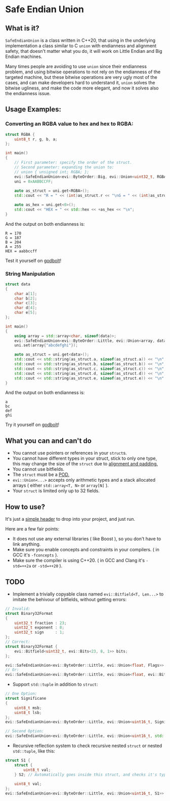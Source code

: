# Safe Endian Union
## What is it?
`SafeEndianUnion` is a class written in C++20, that using in the underlying implementation a class similar to C `union` with endianness and alignment safety, that doesn't matter what you do, it will work on Little Endian and Big Endian machines.

Many times people are avoiding to use `union` since their endianness problem, and using bitwise operations to not rely on the endianness of the targeted machine, but these bitwise operations are very ugly most of the cases, and can make developers hard to understand it, `union` solves the bitwise ugliness, and make the code more elegant, and now it solves also the endianness issue.

## Usage Examples:

### Converting an RGBA value to hex and hex to RGBA:
```cpp
struct RGBA { 
    uint8_t r, g, b, a;
};

int main()
{
    // First parameter: specify the order of the struct.
    // Second parameter: expanding the union to:
    // union { unsigned int; RGBA; };
    evi::SafeEndianUnion<evi::ByteOrder::Big, evi::Union<uint32_t, RGBA>> uni;
    uni = 0xAABBCCFF;
    
    auto as_struct = uni.get<RGBA>();
    std::cout << "R = " << (int)as_struct.r << "\nG = " << (int)as_struct.g << "\nB = " << (int)as_struct.b << "\nA = " << (int)as_struct.a << "\n";

    auto as_hex = uni.get<0>();
    std::cout << "HEX = " << std::hex << +as_hex << "\n";
}
```

And the output on both endianness is: 
```
R = 170
G = 187
B = 204
A = 255
HEX = aabbccff
```
Test it yourself on [godbolt](https://godbolt.org/z/1E713T)!

### String Manipulation
```cpp
struct data
{
    char a[1];
    char b[2];
    char c[3];
    char d[4];
    char e[5];
};

int main()
{
    using array = std::array<char, sizeof(data)>;
    evi::SafeEndianUnion<evi::ByteOrder::Little, evi::Union<array, data>> uni;
    uni.set(array{"abcdefghi"});

    auto as_struct = uni.get<data>();
    std::cout << std::string(as_struct.a, sizeof(as_struct.a)) << "\n";
    std::cout << std::string(as_struct.b, sizeof(as_struct.b)) << "\n";
    std::cout << std::string(as_struct.c, sizeof(as_struct.c)) << "\n";
    std::cout << std::string(as_struct.d, sizeof(as_struct.d)) << "\n";
    std::cout << std::string(as_struct.e, sizeof(as_struct.e)) << "\n";
}
```

And the output on both endianness is: 

```
a
bc
def
ghi
```

Try it yourself on [godbolt](https://godbolt.org/z/M7GKsr)!

## What you can and can't do
* You cannot use pointers or references in your `struct`s.
* You cannot have different types in your struct, stick to only one type, this may change the size of the `struct` due to
[alignment and padding.](http://www.catb.org/esr/structure-packing/)
* You cannot use bitfields.
* The `struct` must be a [POD.](https://en.wikipedia.org/wiki/Passive_data_structure)
* `evi::Union<...>` accepts only arithmetic types and a stack allocated arrays ( either `std::array<T, N>` or `array[N]` ).
* Your `struct` is limited only up to 32 fields.

## How to use?
It's just a [simple header](https://github.com/therealcain/SafeEndianUnion/blob/main/SafeEndianUnion.hpp) to drop into your project, and just run.

Here are a few fair points:
* It does not use any external libraries ( like Boost ), so you don't have to link anything.
* Make sure you enable concepts and constraints in your compilers. ( in GCC it's `-fconcepts` ).
* Make sure the compiler is using C++20. ( in GCC and Clang it's `-std=++2a` or `-std=++20` ).

## TODO
* Implement a trivially copyable class named `evi::Bitfield<T, Len...>` to imitate the behivour of bitfields, without getting errors:
```cpp
// Invalid:
struct Binary32Format 
{
    uint32_t fraction : 23;
    uint32_t exponent : 8;
    uint32_t sign     : 1;
};
// Correct:
struct Binary32Format {
    evi::Bitfield<uint32_t, evi::Bits<23, 8, 1>> bits;
};

evi::SafeEndianUnion<evi::ByteOrder::Little, evi::Union<float, Flags>> uni;
// Or:
evi::SafeEndianUnion<evi::ByteOrder::Little, evi::Union<float, evi::Bitfield<uint32_t, evi::Bits<23, 8, 1>>>> uni;
```
* Support `std::tuple` in addition to `struct`:
```cpp
// One Option:
struct Significane 
{
    uint8_t msb;
    uint8_t lsb;
};
evi::SafeEndianUnion<evi::ByteOrder::Little, evi::Union<uint16_t, Significane>> uni;

// Second Option:
evi::SafeEndianUnion<evi::ByteOrder::Little, evi::Union<uint16_t, std::tuple<uint8_t, uint8_t>>> uni;
```
* Recursive reflection system to check recursive nested `struct` or nested `std::tuple`, like this: 
```cpp
struct S1 {
    struct { 
        uint8_t val;
    } S2; // Automatically goes inside this struct, and checks it's type. Currently this makes an error.
    
    uint8_t val;
};
evi::SafeEndianUnion<evi::ByteOrder::Little, evi::Union<uint16_t, S1>> uni;
```
